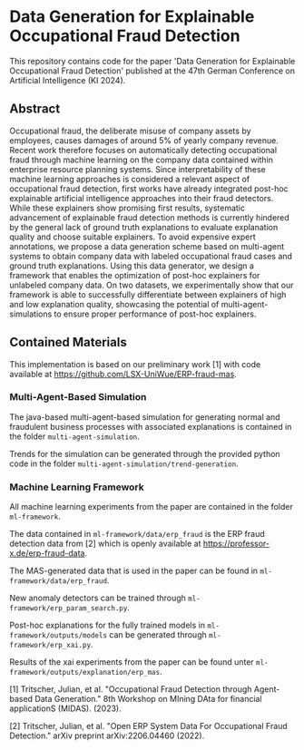 # Data Generation for Explainable Occupational Fraud Detection

This repository contains code for the paper 'Data Generation for Explainable Occupational Fraud Detection' published at the 47th German Conference on Artificial Intelligence (KI 2024).

## Abstract

Occupational fraud, the deliberate misuse of company assets by employees, causes damages of around 5% of yearly company revenue. Recent work therefore focuses on automatically detecting occupational fraud through machine learning on the company data contained within enterprise resource planning systems. Since interpretability of these machine learning approaches is considered a relevant aspect of occupational fraud detection, first works have already integrated post-hoc explainable artificial intelligence approaches into their fraud detectors. While these explainers show promising first results, systematic advancement of explainable fraud detection methods is currently hindered by the general lack of ground truth explanations to evaluate explanation quality and choose suitable explainers. To avoid expensive expert annotations, we propose a data generation scheme based on multi-agent systems to obtain company data with labeled occupational fraud cases and ground truth explanations. Using this data generator, we design a framework that enables the optimization of post-hoc explainers for unlabeled company data. On two datasets, we experimentally show that our framework is able to successfully differentiate between explainers of high and low explanation quality, showcasing the potential of multi-agent-simulations to ensure proper performance of post-hoc explainers.

## Contained Materials

This implementation is based on our preliminary work [1] with code available at https://github.com/LSX-UniWue/ERP-fraud-mas.

### Multi-Agent-Based Simulation
The java-based multi-agent-based simulation for generating normal and fraudulent business processes with associated explanations is contained in the folder `multi-agent-simulation`.

Trends for the simulation can be generated through the provided python code in the folder `multi-agent-simulation/trend-generation`.

### Machine Learning Framework
All machine learning experiments from the paper are contained in the folder `ml-framework`.

The data contained in `ml-framework/data/erp_fraud` is the ERP fraud detection data from [2] which is openly available at https://professor-x.de/erp-fraud-data.

The MAS-generated data that is used in the paper can be found in `ml-framework/data/erp_fraud`.

New anomaly detectors can be trained through `ml-framework/erp_param_search.py`.

Post-hoc explanations for the fully trained models in `ml-framework/outputs/models` can be generated through `ml-framework/erp_xai.py`.

Results of the xai experiments from the paper can be found unter `ml-framework/outputs/explanation/erp_mas`.

[1] Tritscher, Julian, et al. "Occupational Fraud Detection through Agent-based Data Generation." 8th Workshop on MIning DAta for financial applicationS (MIDAS). (2023).

[2] Tritscher, Julian, et al. "Open ERP System Data For Occupational Fraud Detection." arXiv preprint arXiv:2206.04460 (2022).
